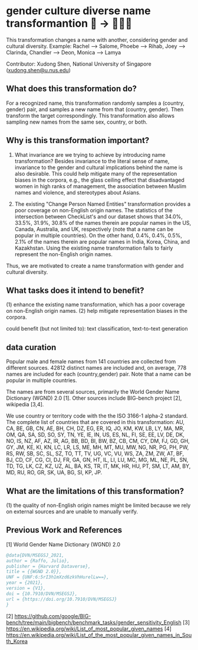# gender culture diverse name transformantion 👨 ️→ 🐍🧔🏾
This transformation changes a name with another, considering gender and cultural diversity.
Example: Rachel --> Salome, Phoebe --> Rihab, Joey --> Clarinda, Chandler --> Deon, Monica --> Lamya

Contributor: Xudong Shen, National University of Singapore (xudong.shen@u.nus.edu)

## What does this transformation do?
For a recognized name, this transformation randomly samples a (country, gender) pair, and samples a new name from that (country, gender). Then transform the target correspondingly.
This transformation also allows sampling new names from the same sex, country, or both.

## Why is this transformation important?
1. What invariance are we trying to achieve by introducing name transformation? Besides invariance to the literal sense of name, invariance to the gender and cultural implications behind the name is also desirable. This could help mitigate many of the representation biases in the corpora, e.g., the glass ceiling effect that disadvantaged women in high ranks of management, the association between Muslim names and violence, and stereotypes about Asians.

2. The existing "Change Person Named Entities" transformation provides a poor coverage on non-English origin names. The statistics of the intersection between CheckList's and our dataset shows that 34.0%, 33.5%, 31.9%, 30.8% of the names therein are popular names in the US, Canada, Australia, and UK, respectively (note that a name can be popular in multiple countries). On the other hand, 0.4%, 0.4%, 0.5%, 2.1% of the names therein are popular names in India, Korea, China, and Kazakhstan. Using the existing name transformation fails to fairly represent the non-English origin names.

Thus, we are motivated to create a name transformation with gender and cultural diversity.

## What tasks does it intend to benefit?
(1) enhance the existing name transformation, which has a poor coverage on non-English origin names.
(2) help mitigate representation biases in the corpora.

could benefit (but not limited to): text classification, text-to-text generation

## data curation
Popular male and female names from 141 countries are collected from different sources.
42812 distinct names are included and, on average, 778 names are included for each (country,gender) pair.
Note that a name can be popular in multiple countries.

The names are from several sources, primarily the World Gender Name Dictionary (WGND) 2.0 [1]. Other sources include BIG-bench project [2], wikipedia [3,4].

We use country or territory code with the the ISO 3166-1 alpha-2 standard. The complete list of countries that are covered in this transformation: AU, CA, BE, GB, CN, AE, BH, CH, DZ, EG, ER, IQ, JO, KM, KW, LB, LY, MA, MR, OM, QA, SA, SD, SO, SY, TN, YE, IE, IN, US, ES, NL, FI, SE, EE, LV, DE, DK, NO, IS, NZ, AF, AZ, IR, AG, BB, BD, BI, BW, BZ, CB, CM, CY, DM, FJ, GD, GH, GY, JM, KE, KI, KN, LC, LR, LS, ME, MH, MT, MU, MW, NG, NR, PG, PH, PW, RS, RW, SB, SC, SL, SZ, TO, TT, TV, UG, VC, VU, WS, ZA, ZM, ZW, AT, BF, BJ, CD, CF, CG, CI, DJ, FR, GA, GN, HT, IL, LI, LU, MC, MG, ML, NE, PL, SN, TD, TG, LK, CZ, KZ, UZ, AL, BA, KS, TR, IT, MK, HR, HU, PT, SM, LT, AM, BY, MD, RU, RO, GR, SK, UA, BG, SI, KP, JP.


## What are the limitations of this transformation?
(1) the quality of non-English origin names might be limited because we rely on external sources and are unable to manually verify.

## Previous Work and References
[1] World Gender Name Dictionary (WGND) 2.0 
```bibtex
@data{DVN/MSEGSJ_2021,
author = {Raffo, Julio},
publisher = {Harvard Dataverse},
title = {{WGND 2.0}},
UNF = {UNF:6:5rI3h1mXzd6zkVhHurelLw==},
year = {2021},
version = {V1},
doi = {10.7910/DVN/MSEGSJ},
url = {https://doi.org/10.7910/DVN/MSEGSJ}
}
```
[2] https://github.com/google/BIG-bench/tree/main/bigbench/benchmark_tasks/gender_sensitivity_English
[3] https://en.wikipedia.org/wiki/List_of_most_popular_given_names
[4] https://en.wikipedia.org/wiki/List_of_the_most_popular_given_names_in_South_Korea
